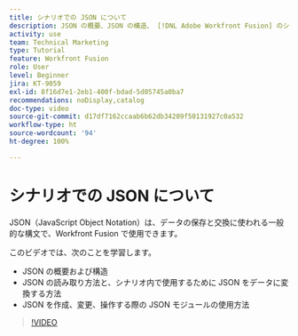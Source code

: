 ```yaml
---
title: シナリオでの JSON について
description: JSON の概要、JSON の構造、 [!DNL Adobe Workfront Fusion] のシナリオ内で使用するために JSON をデータに変換する方法について説明します。
activity: use
team: Technical Marketing
type: Tutorial
feature: Workfront Fusion
role: User
level: Beginner
jira: KT-9059
exl-id: 8f16d7e1-2eb1-400f-bdad-5d05745a0ba7
recommendations: noDisplay,catalog
doc-type: video
source-git-commit: d17df7162ccaab6b62db34209f50131927c0a532
workflow-type: ht
source-wordcount: '94'
ht-degree: 100%

---
```


# シナリオでの JSON について

JSON（JavaScript Object Notation）は、データの保存と交換に使われる一般的な構文で、Workfront Fusion で使用できます。

このビデオでは、次のことを学習します。

* JSON の概要および構造
* JSON の読み取り方法と、シナリオ内で使用するために JSON をデータに変換する方法
* JSON を作成、変更、操作する際の JSON モジュールの使用方法

>[!VIDEO](https://video.tv.adobe.com/v/3418108/?quality=12&learn=on&enablevpops&captions=jpn)
